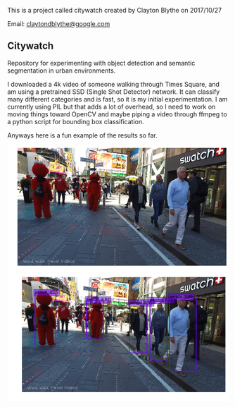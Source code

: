 

This is a project called citywatch created by Clayton Blythe on 2017/10/27

Email: claytondblythe@google.com

## Citywatch

Repository for experimenting with object detection and semantic segmentation in urban environments.

I downloaded a 4k video of someone walking through Times Square, and am using a pretrained SSD (Single Shot Detector) network. It can classify many different categories and is fast, so it is my initial experimentation. I am currently using PIL but that adds a lot of overhead, so I need to work on moving things toward OpenCV and maybe piping a video through ffmpeg to a python script for bounding box classification. 

Anyways here is a fun example of the results so far. 

![Alt Test](https://github.com/claytonblythe/citywatch/blob/master/figures/elmo.png)
![Alt Test](https://github.com/claytonblythe/citywatch/blob/master/figures/elmo_boxed.png)
